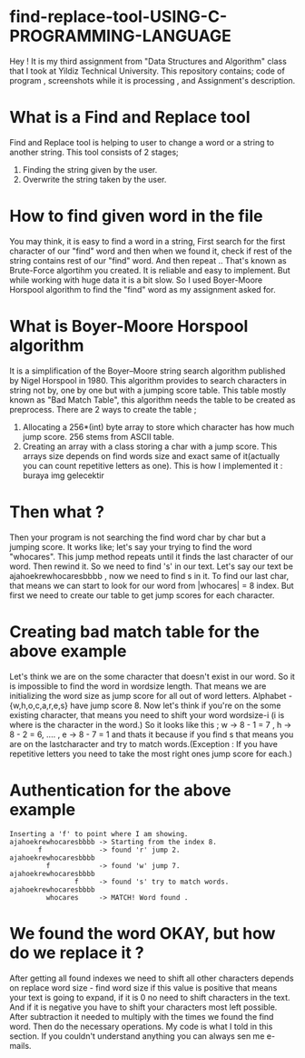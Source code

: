 # find-replace-tool-USING-C-PROGRAMMING-LANGUAGE
Hey ! It is my third assignment from "Data Structures and Algorithm" class that I took at Yildiz Technical University. This repository contains; code of program , screenshots while it is processing , and Assignment's description.
# What is a Find and Replace tool
  Find and Replace tool is helping to user to change a word or a string to another string. This tool consists of 2 stages;
  1. Finding the string given by the user.
  2. Overwrite the string taken by the user.
# How to find given word in the file
  You may think, it is easy to find a word in a string, First search for the first character of our "find" word and then when we found it, check if rest of the string contains rest of our "find" word. And then repeat .. That's known as Brute-Force algortihm you created. It is reliable and easy to implement. But while working with huge data it is a bit slow. So I used Boyer-Moore Horspool algorithm to find the "find" word as my assignment asked for.
# What is Boyer-Moore Horspool algorithm
  It is a simplification of the Boyer–Moore string search algorithm published by Nigel Horspool in 1980. This algorithm provides to search characters in string not by, one by one but with a jumping score table. This table mostly known as "Bad Match Table", this algorithm needs the table to be created as preprocess. There are 2 ways to create the table ;
  1. Allocating a 256*(int) byte array to store which character has how much jump score. 256 stems from ASCII table.
  2. Creating an array with a class storing a char with a jump score. This arrays size depends on find words size and exact same of              it(actually you can count repetitive letters as one).
  This is how I implemented it :
  buraya img gelecektir
  # Then what ?
  Then your program is not searching the find word char by char but a jumping score. It works like; let's say your trying to find the word "whocares". This jump method repeats until it finds the last character of our word. Then rewind it. So we need to find 's' in our text. Let's say our text be ajahoekrewhocaresbbbb , now we need to find s in it. To find our last char, that means we can start to look for our word from |whocares| = 8 index. But first we need to create our table to get jump scores for each character. 
  # Creating bad match table for the above example
  Let's think we are on the some character that doesn't exist in our word. So it is impossible to find the word in wordsize length. That means we are initializing the word size as jump score for all out of word letters. Alphabet - {w,h,o,c,a,r,e,s} have jump score 8.
    Now let's think if you're on the some existing character, that means you need to shift your word wordsize-i (i is where is the character in the word.) So it looks like this ; w -> 8 - 1 = 7 , h -> 8 - 2 = 6, .... , e -> 8 - 7 = 1 and thats it because if you find s that means you are on the lastcharacter and try to match words.(Exception : If you have repetitive letters you need to take the most right ones jump score for each.)
  # Authentication for the above example
    Inserting a 'f' to point where I am showing.
    ajahoekrewhocaresbbbb -> Starting from the index 8.
           f              -> found 'r' jump 2.
    ajahoekrewhocaresbbbb
             f            -> found 'w' jump 7.
    ajahoekrewhocaresbbbb
                    f     -> found 's' try to match words.
    ajahoekrewhocaresbbbb
             whocares     -> MATCH! Word found .
   
  # We found the word OKAY, but how do we replace it ?
  After getting all found indexes we need to shift all other characters depends on replace word size - find word size if this value is positive that means your text is going to expand, if it is 0 no need to shift characters in the text. And if it is negative you have to shift your characters most left possible. After subtraction it needed to multiply with the times we found the find word. Then do the necessary operations. My code is what I told in this section. If you couldn't understand anything you can always sen me e-mails.
